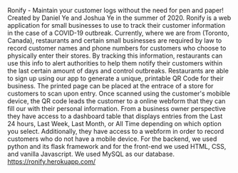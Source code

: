 Ronify - Maintain your customer logs without the need for pen and paper!
Created by Daniel Ye and Joshua Ye in the summer of 2020.
Ronify is a web application for small businesses to use to track their customer information in the case of a COVID-19 outbreak.
Currently, where we are from (Toronto, Canada), restaurants and certain small businesses are required by law to record customer names and phone numbers for customers who choose to physically enter their stores.
By tracking this information, restaurants can use this info to alert authorities to help them notify their customers within the last certain amount of days and control outbreaks.
Restaurants are able to sign up using our app to generate a unique, printable QR Code for their business. The printed page can be placed at the entrace of a store for customers to scan upon entry.
Once scanned using the customer's mobible device, the QR code leads the customer to a online webform that they can fill our with their personal information.
From a business owner perspective they have access to a dashboard table that displays entries from the Last 24 hours, Last Week, Last Month, or All Time depending on which option you select. Additionally, they have access to a webform in order to record customers who do not have a mobile device.
For the backend, we used python and its flask framework and for the front-end we used HTML, CSS, and vanilla Javascript. We used MySQL as our database.
https://ronify.herokuapp.com/
